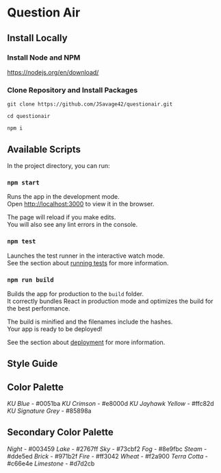 # Question Air

## Install Locally

### Install Node and NPM

https://nodejs.org/en/download/

### Clone Repository and Install Packages

`git clone https://github.com/JSavage42/questionair.git`

`cd questionair`

`npm i`

## Available Scripts

In the project directory, you can run:

### `npm start`

Runs the app in the development mode.<br>
Open [http://localhost:3000](http://localhost:3000) to view it in the browser.

The page will reload if you make edits.<br>
You will also see any lint errors in the console.

### `npm test`

Launches the test runner in the interactive watch mode.<br>
See the section about [running tests](https://facebook.github.io/create-react-app/docs/running-tests) for more information.

### `npm run build`

Builds the app for production to the `build` folder.<br>
It correctly bundles React in production mode and optimizes the build for the best performance.

The build is minified and the filenames include the hashes.<br>
Your app is ready to be deployed!

See the section about [deployment](https://facebook.github.io/create-react-app/docs/deployment) for more information.

## Style Guide

## Color Palette

_KU Blue_ - #0051ba
_KU Crimson_ - #e8000d
_KU Jayhawk Yellow_ - #ffc82d
_KU Signature Grey_ - #85898a

## Secondary Color Palette

_Night_ - #003459
_Lake_ - #2767ff
_Sky_ - #73cbf2
_Fog_ - #8e9fbc
_Steam_ - #dde5ed
_Brick_ - #971b2f
_Fire_ - #ff3042
_Wheat_ - #f2a900
_Terra Cotta_ - #c66e4e
_Limestone_ - #d7d2cb
